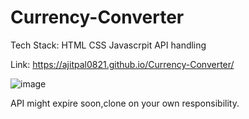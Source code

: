 # Currency-Converter

Tech Stack:
HTML
CSS
Javascrpit
API handling

Link:   https://ajitpal0821.github.io/Currency-Converter/

![image](https://github.com/ajitpal0821/Currency-Converter/assets/107208518/fd0013cc-4534-4b69-ab0a-a8d6a99bfbce)

API might expire soon,clone on your own responsibility.
